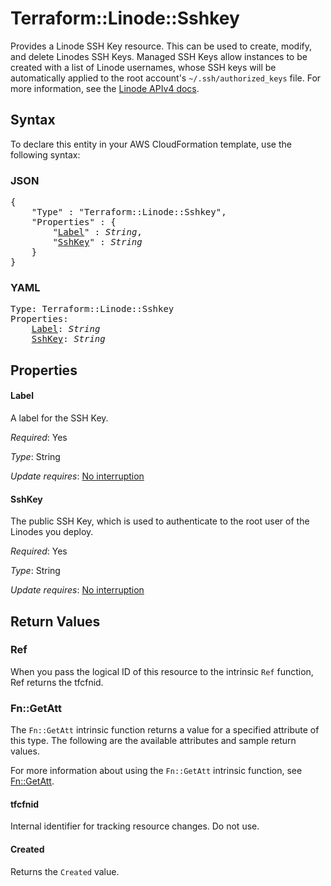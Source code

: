 # Terraform::Linode::Sshkey

Provides a Linode SSH Key resource.  This can be used to create, modify, and delete Linodes SSH Keys.  Managed SSH Keys allow instances to be created with a list of Linode usernames, whose SSH keys will be automatically applied to the root account's `~/.ssh/authorized_keys` file.
For more information, see the [Linode APIv4 docs](https://developers.linode.com/api/v4#operation/getSSHKeys).

## Syntax

To declare this entity in your AWS CloudFormation template, use the following syntax:

### JSON

<pre>
{
    "Type" : "Terraform::Linode::Sshkey",
    "Properties" : {
        "<a href="#label" title="Label">Label</a>" : <i>String</i>,
        "<a href="#sshkey" title="SshKey">SshKey</a>" : <i>String</i>
    }
}
</pre>

### YAML

<pre>
Type: Terraform::Linode::Sshkey
Properties:
    <a href="#label" title="Label">Label</a>: <i>String</i>
    <a href="#sshkey" title="SshKey">SshKey</a>: <i>String</i>
</pre>

## Properties

#### Label

A label for the SSH Key.

_Required_: Yes

_Type_: String

_Update requires_: [No interruption](https://docs.aws.amazon.com/AWSCloudFormation/latest/UserGuide/using-cfn-updating-stacks-update-behaviors.html#update-no-interrupt)

#### SshKey

The public SSH Key, which is used to authenticate to the root user of the Linodes you deploy.

_Required_: Yes

_Type_: String

_Update requires_: [No interruption](https://docs.aws.amazon.com/AWSCloudFormation/latest/UserGuide/using-cfn-updating-stacks-update-behaviors.html#update-no-interrupt)

## Return Values

### Ref

When you pass the logical ID of this resource to the intrinsic `Ref` function, Ref returns the tfcfnid.

### Fn::GetAtt

The `Fn::GetAtt` intrinsic function returns a value for a specified attribute of this type. The following are the available attributes and sample return values.

For more information about using the `Fn::GetAtt` intrinsic function, see [Fn::GetAtt](https://docs.aws.amazon.com/AWSCloudFormation/latest/UserGuide/intrinsic-function-reference-getatt.html).

#### tfcfnid

Internal identifier for tracking resource changes. Do not use.

#### Created

Returns the <code>Created</code> value.

